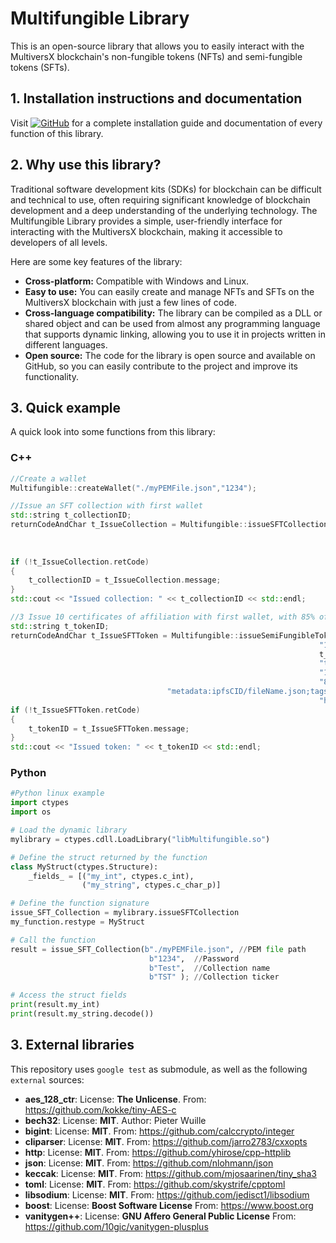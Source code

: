 # Multifungible Library
This is an open-source library that allows you to easily interact with the MultiversX blockchain's non-fungible tokens (NFTs) and semi-fungible tokens (SFTs).

## 1. Installation instructions and documentation
Visit [![GitHub](https://img.shields.io/badge/GitHub-Profile-blue?style=flat-square&logo=github)](https://dgomezde83.github.io/multifungible.github.io) for a complete installation guide and documentation of every function of this library.

## 2. Why use this library?

Traditional software development kits (SDKs) for blockchain can be difficult and technical to use, often requiring significant knowledge of blockchain development and a deep understanding of the underlying technology. The Multifungible Library provides a simple, user-friendly interface for interacting with the MultiversX blockchain, making it accessible to developers of all levels.

Here are some key features of the library:
- **Cross-platform:** Compatible with Windows and Linux.
- **Easy to use:** You can easily create and manage NFTs and SFTs on the MultiversX blockchain with just a few lines of code.
- **Cross-language compatibility:** The library can be compiled as a DLL or shared object and can be used from almost any programming language that supports dynamic linking, allowing you to use it in projects written in different languages.
- **Open source:** The code for the library is open source and available on GitHub, so you can easily contribute to the project and improve its functionality.

## 3. Quick example
A quick look into some functions from this library: 

### C++
```c++
//Create a wallet
Multifungible::createWallet("./myPEMFile.json","1234");

//Issue an SFT collection with first wallet
std::string t_collectionID;
returnCodeAndChar t_IssueCollection = Multifungible::issueSFTCollection("./myPEMFile.json", //PEM file path
                                                                       "1234", //Password
                                                                       "Test", //Collection name
                                                                       "TST"); //Collection ticker
if (!t_IssueCollection.retCode)
{
    t_collectionID = t_IssueCollection.message;
}
std::cout << "Issued collection: " << t_collectionID << std::endl;

//3 Issue 10 certificates of affiliation with first wallet, with 85% of royalties on transfer
std::string t_tokenID;
returnCodeAndChar t_IssueSFTToken = Multifungible::issueSemiFungibleToken("./myPEMFile.json", //PEM file path
                                                                     "1234",                  //Password
                                                                     t_collectionID.c_str(),  //collection name
                                                                     "tokenTest",             //Name of the token
                                                                     "10",                    //quantity
                                                                     "8500",                  //Royalties (85.00%)
                                   "metadata:ipfsCID/fileName.json;tags:tag1,tag2,tag3",      //metadata 
                                                                     "https://...");          //URL
if (!t_IssueSFTToken.retCode)
{
    t_tokenID = t_IssueSFTToken.message;
}
std::cout << "Issued token: " << t_tokenID << std::endl;
```
### Python
```python
#Python linux example
import ctypes
import os

# Load the dynamic library
mylibrary = ctypes.cdll.LoadLibrary("libMultifungible.so")

# Define the struct returned by the function
class MyStruct(ctypes.Structure):
    _fields_ = [("my_int", ctypes.c_int),
                ("my_string", ctypes.c_char_p)]

# Define the function signature
issue_SFT_Collection = mylibrary.issueSFTCollection
my_function.restype = MyStruct

# Call the function
result = issue_SFT_Collection(b"./myPEMFile.json", //PEM file path
                               b"1234",  //Password
                               b"Test",  //Collection name
                               b"TST" ); //Collection ticker

# Access the struct fields
print(result.my_int)
print(result.my_string.decode())
```

## 3. External libraries
This repository uses `google test` as submodule, as well as the following `external` sources:

- **aes_128_ctr**: License: **The Unlicense**. From: https://github.com/kokke/tiny-AES-c
- **bech32**: License: **MIT**. Author: Pieter Wuille
- **bigint**: License: **MIT**. From: https://github.com/calccrypto/integer
- **cliparser**: License: **MIT**. From: https://github.com/jarro2783/cxxopts
- **http**: License: **MIT**. From: https://github.com/yhirose/cpp-httplib
- **json**: License: **MIT**. From: https://github.com/nlohmann/json
- **keccak**: License: **MIT**. From: https://github.com/mjosaarinen/tiny_sha3
- **toml**: License: **MIT**. From: https://github.com/skystrife/cpptoml
- **libsodium**: License: **MIT**. From: https://github.com/jedisct1/libsodium
- **boost**: License: **Boost Software License** From: https://www.boost.org
- **vanitygen++**: License: **GNU Affero General Public License** From: https://github.com/10gic/vanitygen-plusplus
